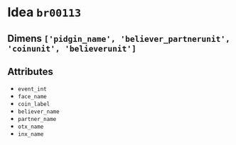 # Idea `br00113`

## Dimens `['pidgin_name', 'believer_partnerunit', 'coinunit', 'believerunit']`

## Attributes
- `event_int`
- `face_name`
- `coin_label`
- `believer_name`
- `partner_name`
- `otx_name`
- `inx_name`
